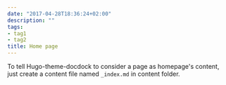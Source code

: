 ```yaml
---
date: "2017-04-28T18:36:24+02:00"
description: ""
tags:
- tag1
- tag2
title: Home page
---
```


To tell Hugo-theme-docdock to consider a page as homepage's content, just create a content file named `_index.md` in content folder.
